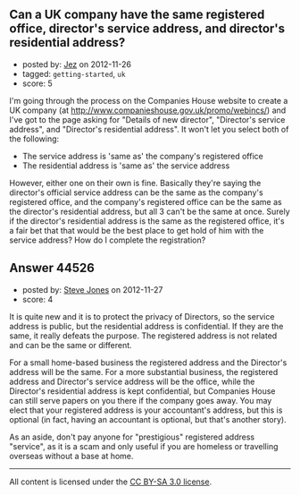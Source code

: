 ## Can a UK company have the same registered office, director's service address, and director's residential address?

- posted by: [Jez](https://stackexchange.com/users/-1/21777-jez) on 2012-11-26
- tagged: `getting-started`, `uk`
- score: 5

I'm going through the process on the Companies House website to create a UK company (at http://www.companieshouse.gov.uk/promo/webincs/) and I've got to the page asking for "Details of new director", "Director's service address", and "Director's residential address".  It won't let you select both of the following:

 - The service address is 'same as' the company's registered office
 - The residential address is 'same as' the service address

However, either one on their own is fine. Basically they're saying the director's official service address can be the same as the company's registered office, and the company's registered office can be the same as the director's residential address, but all 3 can't be the same at once.  Surely if the director's residential address is the same as the registered office, it's a fair bet that that would be the best place to get hold of him with the service address? How do I complete the registration?


## Answer 44526

- posted by: [Steve Jones](https://stackexchange.com/users/-1/12985-steve-jones) on 2012-11-27
- score: 4

It is quite new and it is to protect the privacy of Directors, so the service address is public, but the residential address is confidential. If they are the same, it really defeats the purpose. The registered address is not related and can be the same or different.

For a small home-based business the registered address and the Director's address will be the same. For a more substantial business, the registered address and Director's service address will be the office, while the Director's residential address is kept confidential, but Companies House can still serve papers on you there if the company goes away. You may elect that your registered address is your accountant's address, but this is optional (in fact, having an accountant is optional, but that's another story).

As an aside, don't pay anyone for "prestigious" registered address "service", as it is a scam and only useful if you are homeless or travelling overseas without a base at home.



---

All content is licensed under the [CC BY-SA 3.0 license](https://creativecommons.org/licenses/by-sa/3.0/).
